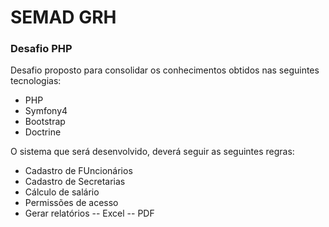 # SEMAD GRH
### Desafio PHP

Desafio proposto para consolidar os conhecimentos obtidos nas seguintes tecnologias:
- PHP
- Symfony4
- Bootstrap
- Doctrine

O sistema que será desenvolvido, deverá seguir as seguintes regras:
- Cadastro de FUncionários
- Cadastro de Secretarias
- Cálculo de salário
- Permissões de acesso
- Gerar relatórios
-- Excel
-- PDF

